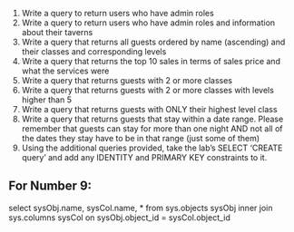 1. Write a query to return users who have admin roles
2. Write a query to return users who have admin roles and information about their taverns
3. Write a query that returns all guests ordered by name (ascending) and their classes and corresponding levels
4. Write a query that returns the top 10 sales in terms of sales price and what the services were
5. Write a query that returns guests with 2 or more classes
6. Write a query that returns guests with 2 or more classes with levels higher than 5
7. Write a query that returns guests with ONLY their highest level class
8. Write a query that returns guests that stay within a date range. Please remember that guests can stay for more than one night AND not all of the dates they stay have to be in that range (just some of them)
9. Using the additional queries provided, take the lab’s SELECT ‘CREATE query’ and add any IDENTITY and PRIMARY KEY constraints to it.

For Number 9: 
---
select sysObj.name, sysCol.name, *
from sys.objects sysObj inner join sys.columns sysCol on sysObj.object_id = sysCol.object_id